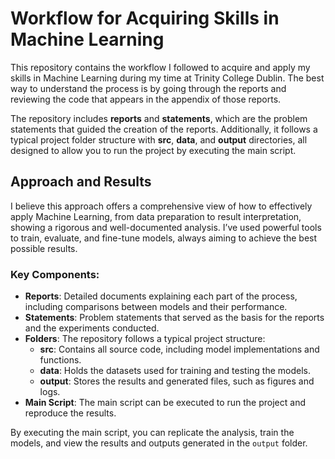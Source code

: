 # Workflow for Acquiring Skills in Machine Learning

This repository contains the workflow I followed to acquire and apply my skills in Machine Learning during my time at Trinity College Dublin. The best way to understand the process is by going through the reports and reviewing the code that appears in the appendix of those reports.

The repository includes **reports** and **statements**, which are the problem statements that guided the creation of the reports. Additionally, it follows a typical project folder structure with **src**, **data**, and **output** directories, all designed to allow you to run the project by executing the main script.

## Approach and Results

I believe this approach offers a comprehensive view of how to effectively apply Machine Learning, from data preparation to result interpretation, showing a rigorous and well-documented analysis. I’ve used powerful tools to train, evaluate, and fine-tune models, always aiming to achieve the best possible results.

### Key Components:
- **Reports**: Detailed documents explaining each part of the process, including comparisons between models and their performance.
- **Statements**: Problem statements that served as the basis for the reports and the experiments conducted.
- **Folders**: The repository follows a typical project structure:
  - **src**: Contains all source code, including model implementations and functions.
  - **data**: Holds the datasets used for training and testing the models.
  - **output**: Stores the results and generated files, such as figures and logs.
- **Main Script**: The main script can be executed to run the project and reproduce the results.

By executing the main script, you can replicate the analysis, train the models, and view the results and outputs generated in the `output` folder.